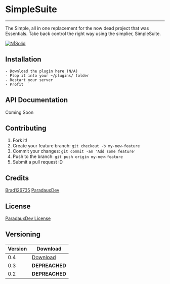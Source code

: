 # SimpleSuite
*****
The Simple, all in one replacement for the now dead project that was Essentials. Take back control the right way using the simplier, SimpleSuite.

[![N|Solid](https://arthorian.com/ppa.jpg)](https://arthorian.com)

## Installation

    - Download the plugin here (N/A)
    - Plop it into your ~/plugins/ folder
    - Restart your server
    - Profit

## API Documentation

Coming Soon

## Contributing

1. Fork it!
2. Create your feature branch: `git checkout -b my-new-feature`
3. Commit your changes: `git commit -am 'Add some feature'`
4. Push to the branch: `git push origin my-new-feature`
5. Submit a pull request :D

## Credits

[Brad126735](https://github.com/Brad126735)
[ParadauxDev](https://paradaux.pw)

## License

[ParadauxDev License](https://paradaux.pw/dev/licence.txt)




## Versioning

| Version| Download |
| ------ | ------ |
| 0.4 | [Download](https://github.com/ParadauxDev/SimpleSuite/releases/tag/0.4)    |
| 0.3 | **DEPREACHED** |
| 0.2 | **DEPREACHED** |
